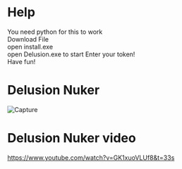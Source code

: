 # Help
You need python for this to work                                                                                                                     
Download File                                                                                                                     
open install.exe                                                                                                                     
open Delusion.exe to start
Enter your token!                                                                                                                     
Have fun!                                                                                                                     
# Delusion Nuker
![Capture](https://user-images.githubusercontent.com/91435796/136669731-07310923-014d-470c-90a5-3b8979ddc1d1.PNG)
# Delusion Nuker video
https://www.youtube.com/watch?v=GK1xuoVLUf8&t=33s
